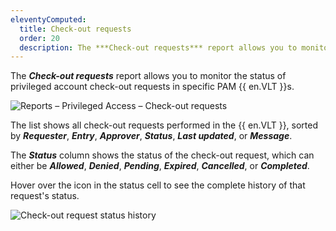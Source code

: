 ```yaml
---
eleventyComputed:
  title: Check-out requests
  order: 20
  description: The ***Check-out requests*** report allows you to monitor the status of privileged account check-out requests in specific PAM {{ en.VLT }}s.
---
```

The ***Check-out requests*** report allows you to monitor the status of privileged account check-out requests in specific PAM {{ en.VLT }}s.

![Reports – Privileged Access – Check-out requests](https://cdnweb.devolutions.net/docs/docs_en_hub_Hub2302.png)

The list shows all check-out requests performed in the {{ en.VLT }}, sorted by ***Requester***, ***Entry***, ***Approver***, ***Status***, ***Last updated***, or ***Message***.

The ***Status*** column shows the status of the check-out request, which can either be ***Allowed***, ***Denied***, ***Pending***, ***Expired***, ***Cancelled***, or ***Completed***.

Hover over the icon in the status cell to see the complete history of that request's status.

![Check-out request status history](https://cdnweb.devolutions.net/docs/docs_en_hub_Hub2303.png)